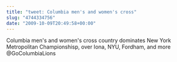 ```yaml
---
title: "tweet: Columbia men's and women's cross"
slug: "4744334756"
date: "2009-10-09T20:49:58+00:00"
---
```

Columbia men's and women's cross country dominates New York Metropolitan Championshisp, over Iona, NYU, Fordham, and more @GoColumbiaLions